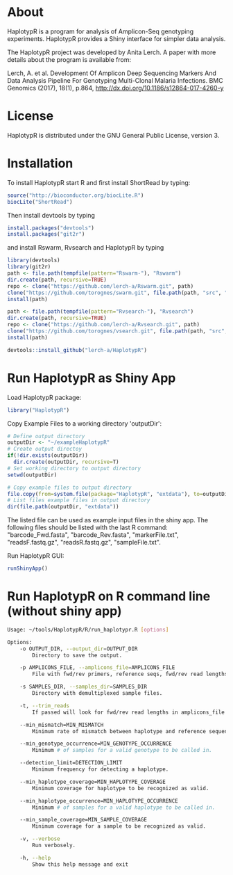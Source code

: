 # About

HaplotypR is a program for analysis of Amplicon-Seq genotyping experiments. HaplotypR provides a Shiny interface for simpler data analysis.

The HaplotypR project was developed by Anita Lerch. A paper with more details about the program is available from:

Lerch, A. et al. Development Of Amplicon Deep Sequencing Markers And Data Analysis Pipeline For Genotyping Multi-Clonal Malaria Infections. BMC Genomics (2017), 18(1), p.864, http://dx.doi.org/10.1186/s12864-017-4260-y

# License

HaplotypR is distributed under the GNU General Public License, version 3.

# Installation

To install HaplotypR start R and first install ShortRead by typing:

```R
source("http://bioconductor.org/biocLite.R")
biocLite("ShortRead")
```

Then install devtools by typing

```R
install.packages("devtools")
install.packages("git2r")
```

and install Rswarm, Rvsearch and HaplotypR by typing

```R
library(devtools)
library(git2r)
path <- file.path(tempfile(pattern="Rswarm-"), "Rswarm")
dir.create(path, recursive=TRUE)
repo <- clone("https://github.com/lerch-a/Rswarm.git", path)
clone("https://github.com/torognes/swarm.git", file.path(path, "src", "swarm"))
install(path)

path <- file.path(tempfile(pattern="Rvsearch-"), "Rvsearch")
dir.create(path, recursive=TRUE)
repo <- clone("https://github.com/lerch-a/Rvsearch.git", path)
clone("https://github.com/torognes/vsearch.git", file.path(path, "src", "vsearch"))
install(path)

devtools::install_github("lerch-a/HaplotypR")
```

# Run HaplotypR as Shiny App

Load HaplotypR package:
```R
library("HaplotypR")
```

Copy Example Files to a working directory 'outputDir':
```R
# Define output directory 
outputDir <- "~/exampleHaplotypR"  
# Create output directoy
if(!dir.exists(outputDir))
  dir.create(outputDir, recursive=T)
# Set working directory to output directory
setwd(outputDir)

# Copy example files to output directory
file.copy(from=system.file(package="HaplotypR", "extdata"), to=outputDir, recursive = T)
# List files example files in output directory
dir(file.path(outputDir, "extdata"))
```
The listed file can be used as example input files in the shiny app. The following files should be listed with the last R command: "barcode_Fwd.fasta", "barcode_Rev.fasta", "markerFile.txt", "readsF.fastq.gz", "readsR.fastq.gz", "sampleFile.txt". 


Run HaplotypR GUI:
```R
runShinyApp()
```

# Run HaplotypR on R command line (without shiny app) 

```bash
Usage: ~/tools/HaplotypR/R/run_haplotypr.R [options]

Options:
    -o OUTPUT_DIR, --output_dir=OUTPUT_DIR
        Directory to save the output.

    -p AMPLICONS_FILE, --amplicons_file=AMPLICONS_FILE
        File with fwd/rev primers, reference seqs, fwd/rev read lengths and max indel threshold listed by amplicon.

    -s SAMPLES_DIR, --samples_dir=SAMPLES_DIR
        Directory with demultiplexed sample files.

    -t, --trim_reads
        If passed will look for fwd/rev read lengths in amplicons_file and trim reads to those lengths.

    --min_mismatch=MIN_MISMATCH
        Minimum rate of mismatch between haplotype and reference sequence.

    --min_genotype_occurrence=MIN_GENOTYPE_OCCURRENCE
        Minimum # of samples for a valid genotype to be called in.

    --detection_limit=DETECTION_LIMIT
        Minimum frequency for detecting a haplotype.

    --min_haplotype_coverage=MIN_HAPLOTYPE_COVERAGE
        Minimum coverage for haplotype to be recognized as valid.

    --min_haplotype_occurrence=MIN_HAPLOTYPE_OCCURRENCE
        Minimum # of samples for a valid haplotype to be called in.

    --min_sample_coverage=MIN_SAMPLE_COVERAGE
        Minimum coverage for a sample to be recognized as valid.

    -v, --verbose
        Run verbosely.

    -h, --help
        Show this help message and exit

```